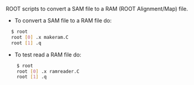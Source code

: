 ROOT scripts to convert a SAM file to a RAM (ROOT Alignment/Map) file.

  - To convert a SAM file to a RAM file do:

```bash
  $ root
  root [0] .x makeram.C
  root [1] .q
```

 - To test read a RAM file do:

```bash
    $ root
    root [0] .x ramreader.C
    root [1] .q
```
